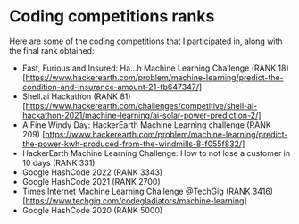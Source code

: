 # Coding competitions ranks
Here are some of the coding competitions that I participated in, along with the final rank obtained:
* Fast, Furious and Insured: Ha...h Machine Learning Challenge (RANK 18)[https://www.hackerearth.com/problem/machine-learning/predict-the-condition-and-insurance-amount-21-fb647347/]
* Shell.ai Hackathon (RANK 81) [https://www.hackerearth.com/challenges/competitive/shell-ai-hackathon-2021/machine-learning/ai-solar-power-prediction-2/]
* A Fine Windy Day: HackerEarth Machine Learning challenge (RANK 209) [https://www.hackerearth.com/problem/machine-learning/predict-the-power-kwh-produced-from-the-windmills-8-f055f832/]
* HackerEarth Machine Learning Challenge: How to not lose a customer in 10 days (RANK 331)
* Google HashCode 2022 (RANK 3343)
* Google HashCode 2021 (RANK 2700)
* Times Internet Machine Learning Challenge @TechGig (RANK 3416) [https://www.techgig.com/codegladiators/machine-learning]
* Google HashCode 2020 (RANK 5000)
